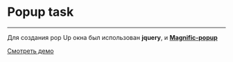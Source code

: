 <h1>Popup task</h1>

<hr>

<p>Для создания pop Up окна был использован <b>jquery</b>, и <a href="http://dimsemenov.com/plugins/magnific-popup/"><b>Magnific-popup</b></a></p>

<a href="https://scandy5.github.io/popup">Смотреть демо</a>